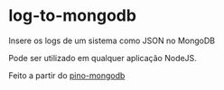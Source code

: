 # log-to-mongodb
Insere os logs de um sistema como JSON no MongoDB

Pode ser utilizado em qualquer aplicação NodeJS. 

Feito a partir do [pino-mongodb](https://github.com/pinojs/pino-mongodb)
